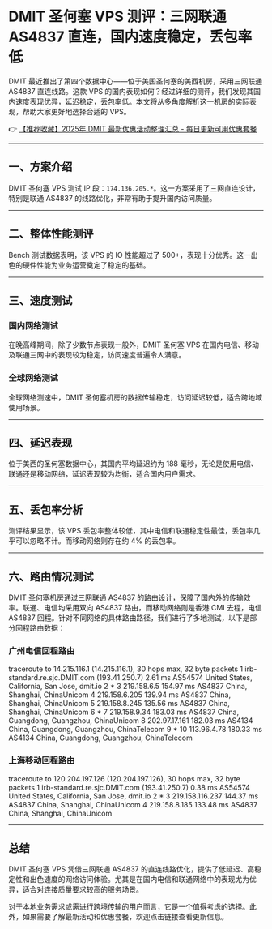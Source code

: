 # DMIT 圣何塞 VPS 测评：三网联通 AS4837 直连，国内速度稳定，丢包率低

DMIT 最近推出了第四个数据中心——位于美国圣何塞的美西机房，采用三网联通 AS4837 直连线路。这款 VPS 的国内表现如何？经过详细的测评，我们发现其国内速度表现优异，延迟稳定，丢包率低。本文将从多角度解析这一机房的实际表现，帮助大家更好地选择合适的 VPS。

👉 [【推荐收藏】2025年 DMIT 最新优惠活动整理汇总 - 每日更新可用优惠套餐](https://bit.ly/dmit_coupon)

---

## 一、方案介绍

DMIT 圣何塞 VPS 测试 IP 段：`174.136.205.*`。这一方案采用了三网直连设计，特别是联通 AS4837 的线路优化，非常有助于提升国内访问质量。

---

## 二、整体性能测评

Bench 测试数据表明，该 VPS 的 IO 性能超过了 500+，表现十分优秀。这一出色的硬件性能为业务运营奠定了稳定的基础。

---

## 三、速度测试

### 国内网络测试  
在晚高峰期间，除了少数节点表现一般外，DMIT 圣何塞 VPS 在国内电信、移动及联通三网中的表现较为稳定，访问速度普遍令人满意。

### 全球网络测试  
全球网络测速中，DMIT 圣何塞机房的数据传输稳定，访问延迟较低，适合跨地域使用场景。

---

## 四、延迟表现

位于美西的圣何塞数据中心，其国内平均延迟约为 188 毫秒，无论是使用电信、联通还是移动网络，延迟表现较为均衡，适合国内用户需求。

---

## 五、丢包率分析

测评结果显示，该 VPS 丢包率整体较低，其中电信和联通稳定性最佳，丢包率几乎可以忽略不计。而移动网络则存在约 4% 的丢包率。

---

## 六、路由情况测试

DMIT 圣何塞机房通过三网联通 AS4837 的路由设计，保障了国内外的传输效率。联通、电信均采用双向 AS4837 路由，而移动网络则是香港 CMI 去程，电信 AS4837 回程。针对不同网络的具体路由路径，我们进行了多地测试，以下是部分回程路由数据：

### 广州电信回程路由

traceroute to 14.215.116.1 (14.215.116.1), 30 hops max, 32 byte packets
 1  irb-standard.re.sjc.DMIT.com (193.41.250.7)  2.61 ms  AS54574  United States, California, San Jose, dmit.io
 2  *
 3  219.158.6.5  154.97 ms  AS4837  China, Shanghai, ChinaUnicom
 4  219.158.6.205  139.94 ms  AS4837  China, Shanghai, ChinaUnicom
 5  219.158.8.245  135.56 ms  AS4837  China, Shanghai, ChinaUnicom
 6  *
 7  219.158.9.34  183.03 ms  AS4837  China, Guangdong, Guangzhou, ChinaUnicom
 8  202.97.17.161  182.03 ms  AS4134  China, Guangdong, Guangzhou, ChinaTelecom
 9  *
10  113.96.4.78  180.33 ms  AS4134  China, Guangdong, Guangzhou, ChinaTelecom


### 上海移动回程路由

traceroute to 120.204.197.126 (120.204.197.126), 30 hops max, 32 byte packets
 1  irb-standard.re.sjc.DMIT.com (193.41.250.7)  0.38 ms  AS54574  United States, California, San Jose, dmit.io
 2  *
 3  219.158.116.237  144.37 ms  AS4837  China, Shanghai, ChinaUnicom
 4  219.158.8.185  133.48 ms  AS4837  China, Shanghai, ChinaUnicom


---

## 总结

DMIT 圣何塞 VPS 凭借三网联通 AS4837 的直连线路优化，提供了低延迟、高稳定性和出色速度的网络访问体验。尤其是在国内电信和联通网络中的表现尤为优异，适合对连接质量要求较高的服务场景。

对于本地业务需求或需进行跨境传输的用户而言，它是一个值得考虑的选择。此外，如果需要了解最新活动和优惠套餐，欢迎点击链接查看更新信息。